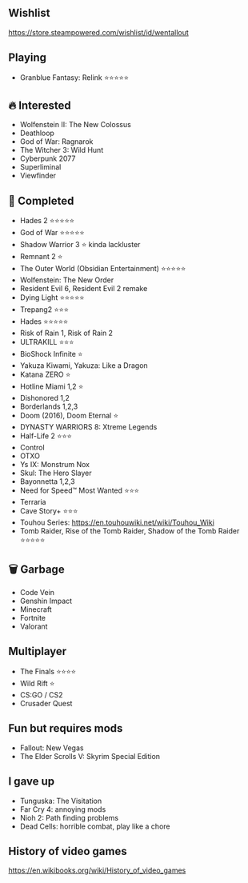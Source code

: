 ## Wishlist

https://store.steampowered.com/wishlist/id/wentallout

## Playing

- Granblue Fantasy: Relink ⭐⭐⭐⭐⭐


## 🔥 Interested

- Wolfenstein II: The New Colossus
- Deathloop
- God of War: Ragnarok
- The Witcher 3: Wild Hunt
- Cyberpunk 2077
- Superliminal
- Viewfinder

## 🏁 Completed

- Hades 2 ⭐⭐⭐⭐⭐
- God of War ⭐⭐⭐⭐⭐
- Shadow Warrior 3 ⭐ kinda lackluster
- Remnant 2 ⭐
- The Outer World (Obsidian Entertainment) ⭐⭐⭐⭐⭐
- Wolfenstein: The New Order
- Resident Evil 6, Resident Evil 2 remake
- Dying Light ⭐⭐⭐⭐⭐
- Trepang2 ⭐⭐⭐
- Hades ⭐⭐⭐⭐⭐
- Risk of Rain 1, Risk of Rain 2
- ULTRAKILL ⭐⭐⭐
- BioShock Infinite ⭐
- Yakuza Kiwami, Yakuza: Like a Dragon
- Katana ZERO ⭐
- Hotline Miami 1,2 ⭐
- Dishonored 1,2
- Borderlands 1,2,3
- Doom (2016), Doom Eternal ⭐
- DYNASTY WARRIORS 8: Xtreme Legends
- Half-Life 2 ⭐⭐⭐
- Control
- OTXO
- Ys IX: Monstrum Nox
- Skul: The Hero Slayer
- Bayonnetta 1,2,3
- Need for Speed™ Most Wanted ⭐⭐⭐
- Terraria
- Cave Story+ ⭐⭐⭐
- Touhou Series: https://en.touhouwiki.net/wiki/Touhou_Wiki
- Tomb Raider, Rise of the Tomb Raider, Shadow of the Tomb Raider ⭐⭐⭐⭐⭐

## 🗑️ Garbage

- Code Vein
- Genshin Impact 
- Minecraft 
- Fortnite
- Valorant

## Multiplayer

- The Finals ⭐⭐⭐⭐ 
- Wild Rift ⭐
- CS:GO / CS2
- Crusader Quest

## Fun but requires mods

- Fallout: New Vegas
- The Elder Scrolls V: Skyrim Special Edition

## I gave up

- Tunguska: The Visitation
- Far Cry 4: annoying mods
- Nioh 2: Path finding problems
- Dead Cells: horrible combat, play like a chore

## History of video games

https://en.wikibooks.org/wiki/History_of_video_games

